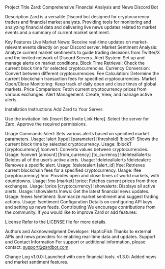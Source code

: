 Project Title
Zard: Comprehensive Financial Analysis and News Discord Bot

Description
Zard is a versatile Discord bot designed for cryptocurrency traders and financial market analysts. Providing tools for monitoring and analyzing financial data and delivering live news updates related to market events and a summary of current market sentiment.

Key Features
Live Market News: Receive real-time updates on market-relevant events directly on your Discord server.
Market Sentiment Analysis: Analyze current market sentiments to guide trading decisions from Twitter/X and the invited network of Discord Servers.
Alert System: Set up and manage alerts on market conditions.
Block Time Retrieval: Check the current block time for selected cryptocurrencies.
Currency Conversion: Convert between different cryptocurrencies.
Fee Calculation: Determine the current blockchain transaction fees for specified cryptocurrencies.
Market Open/Close Monitoring: Keep track of daily open and close times of global markets.
Price Comparison: Fetch current cryptocurrency prices from various exchanges.
Alert Management: Create, View, and manage active alerts.

Installation Instructions
Add Zard to Your Server:

Use the invitation link [Insert Bot Invite Link Here].
Select the server for Zard.
Approve the required permissions.

Usage
Commands
!alert: Sets various alerts based on specified market parameters.
Usage: !alert [type] [parameter] [threshold]
!blockT: Shows the current block time by selected cryptocurrency.
Usage: !blockT [cryptocurrency]
!convert: Converts values between cryptocurrencies.
Usage: !convert [amount] [from_currency] [to_currency]
!deleteallalerts: Deletes all of the user’s active alerts.
Usage: !deleteallalerts
!deletealert: Removes a specific alert.
Usage: !deletealert [alert_id]
!fee: Retrieves current blockchain fees for a specified cryptocurrency.
Usage: !fee [cryptocurrency]
!mo: Provides open and close times of world markets, with countdowns.
Usage: !mo [market]
!price: Fetches current prices from three exchanges.
Usage: !price [cryptocurrency]
!showalerts: Displays all active alerts.
Usage: !showalerts
!news: Get the latest financial news updates.
Usage: !news
!sentiment: Summarize market sentiment and suggest trading actions.
Usage: !sentiment
Configuration
Details on configuring API keys and setting up news feeds.
Contributing
We encourage contributions from the community. If you would like to improve Zard or add features:

License
Refer to the LICENSE file for more details.

Authors and Acknowledgment
Developer: HapticFish
Thanks to external APIs and news providers for enabling real-time data and updates.
Support and Contact Information
For support or additional information, please contact: support@zardbot.com.

Change Log
v1.0.0: Launched with core financial tools.
v1.3.0: Added news and market sentiment features.
